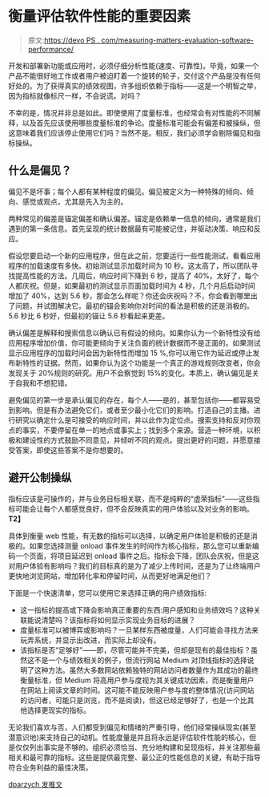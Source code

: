 # 衡量评估软件性能的重要因素

> 原文:[https://devo PS . com/measuring-matters-evaluation-software-performance/](https://devops.com/measuring-matters-evaluating-software-performance/)

开发和部署新功能或应用时，必须仔细分析性能(速度、可靠性)。毕竟，如果一个产品不能很好地工作或者用户被迫盯着一个旋转的轮子，交付这个产品是没有任何好处的。为了获得真实的绩效视图，许多组织依赖于指标——这是一个明智之举，因为指标就像标尺一样，不会说谎。对吗？

不幸的是，情况并非总是如此。即使使用了度量标准，也经常会有对性能的不同解释，以及首先应该使用哪些度量标准的争论。度量标准可能会有偏差和被操纵，但这意味着我们应该停止使用它们吗？当然不是。相反，我们必须学会剔除偏见和指标操纵。

## **什么是偏见？**

偏见不是坏事；每个人都有某种程度的偏见。偏见被定义为一种特殊的倾向、倾向、感觉或观点，尤其是先入为主的。

两种常见的偏差是锚定偏差和确认偏差。锚定是依赖单一信息的倾向，通常是我们遇到的第一条信息。首先呈现的统计数据最有可能被记住，并驱动决策、响应和反应。

假设您要启动一个新的应用程序，但在此之前，您要运行一些性能测试，看看应用程序的加载速度有多快。初始测试显示加载时间为 10 秒。这太高了，所以团队寻找提高性能的方法。几周后，响应时间下降到 6 秒，提高了 40%。太好了，每个人都庆祝。但是，如果最初的测试显示页面加载时间为 4 秒，几个月后启动时间增加了 40%，达到 5.6 秒，那会怎么样呢？你还会庆祝吗？不，你会看到哪里出了问题，并试图解决它。最初的锚会影响你对时间的看法是积极的还是消极的。5.6 秒比 6 秒好，但最初的锚让 5.6 秒看起来更差。

确认偏差是解释和搜索信息以确认已有假设的倾向。如果你认为一个新特性没有给应用程序增加价值，你可能更倾向于关注负面的统计数据而不是正面的。如果测试显示应用程序的加载时间会因为新特性而增加 15 %,你可以用它作为延迟或停止发布新特性的证据。然而，如果你认为这个功能是一个真正的游戏规则改变者，你会发现关于 20%规则的研究。用户不会察觉到 15%的变化。本质上，确认偏见是关于自我和不想犯错。

避免偏见的第一步是承认偏见的存在，每个人——是的，甚至包括你——都容易受到影响。但是有办法避免它们，或者至少最小化它们的影响。打造自己的主播。进行研究以确定什么是可接受的响应时间，并以此作为定位点。搜索支持和反对你观点的事实，不要停留在单一的地点或事实上；找到多个来源。营造一种环境，以积极和建设性的方式鼓励不同意见，并倾听不同的观点。提出更好的问题，并愿意接受答案，即使这些答案不是你想要的。

## **避开公制操纵** 

指标应该是可操作的，并与业务目标相关联，而不是纯粹的“虚荣指标”——这些指标可能会让每个人都感觉良好，但不会反映真实的用户体验以及对业务的影响。 **T2】**

具体到衡量 web 性能，有无数的指标可以选择，以确定用户体验是积极的还是消极的。如果您选择测量 onload 事件发生的时间作为核心指标，那么您可以重新编码一个页面，将项目延迟到 onload 事件之后。指标会下降，团队会庆祝，但是这对用户体验有影响吗？我们的目标真的是为了减少上传时间，还是为了让终端用户更快地浏览网站，增加转化率和停留时间，从而更好地满足他们？

下面是一个快速清单，您可以使用它来选择正确的用户绩效指标:

*   这一指标的提高或下降会影响真正重要的东西:用户感知和业务绩效吗？这种关联能说清楚吗？该指标将如何显示实现业务目标的进展？
*   度量标准可以被博弈或影响吗？一旦某样东西被度量，人们可能会寻找方法来玩弄系统，并显示出改进，而实际上却没有。
*   该指标是否“足够好”——即，尽管可能并不完美，但却是现有的最佳指标？虽然这不是一个与绩效相关的例子，但流行网站 Medium 对顶线指标的选择说明了这种方法。虽然大多数网站依赖独特的网站访问者数量作为其成功的最终衡量标准，但 Medium 将高用户参与度视为其关键成功因素，而是衡量用户在网站上阅读文章的时间。这可能不能反映用户参与度的整体情况(访问网站的访问者，可能只是浏览，而不是阅读)，但这已经足够好了，也是一个比其他选择更现实的指标。

无论我们喜欢与否，人们都受到偏见和情绪的严重引导，他们经常操纵现实(甚至潜意识地)来支持自己的动机。性能度量是并且将永远是评估软件性能的核心，但是仅仅列出事实是不够的。组织必须恰当、充分地构建和呈现指标，并关注那些最相关和最可靠的指标。这些是提供最完整、最公正的性能信息的关键，有助于指导符合业务利益的最佳决策。

[dparzych 发推文](https://twitter.com/dparzych)